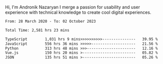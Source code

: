 Hi, I'm Andronik Nazaryan
I merge a passion for usability and user experience with technical knowledge to create cool digital experiences.


<!--START_SECTION:waka-->

```txt
From: 28 March 2020 - To: 02 October 2023

Total Time: 2,581 hrs 23 mins

TypeScript        1,031 hrs 9 mins>>>>>>>>>>---------------   39.95 %
JavaScript        556 hrs 36 mins >>>>>--------------------   21.56 %
Python            313 hrs 48 mins >>>----------------------   12.16 %
Vue.js            150 hrs 20 mins >------------------------   05.82 %
JSON              135 hrs 51 mins >------------------------   05.26 %
```

<!--END_SECTION:waka-->
